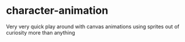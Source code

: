# character-animation

Very very quick play around with canvas animations using sprites out of curiosity more than anything
